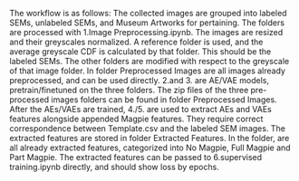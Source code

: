 The workflow is as follows:
The collected images are grouped into labeled SEMs, unlabeled SEMs, and Museum Artworks for pertaining.
The folders are processed with 1.Image Preprocessing.ipynb. The images are resized and their greyscales normalized. A reference folder is used, and the average greyscale CDF is calculated by that folder. This should be the labeled SEMs. The other folders are modified with respect to the greyscale of that image folder.
In folder Preprocessed Images are all images already preprocessed, and can be used directly.
2.and 3. are AE/VAE models, pretrain/finetuned on the three folders. The zip files of the three pre-processed images folders can be found in folder Preprocessed Images.
After the AEs/VAEs are trained, 4./5. are used to extract AEs and VAEs features alongside appended Magpie features. They require correct correspondence between Template.csv and the labeled SEM images. The extracted features are stored in folder Extracted Features. In the folder, are all already extracted features, categorized into No Magpie, Full Magpie and Part Magpie.
The extracted features can be passed to 6.supervised training.ipynb directly, and should show loss by epochs.